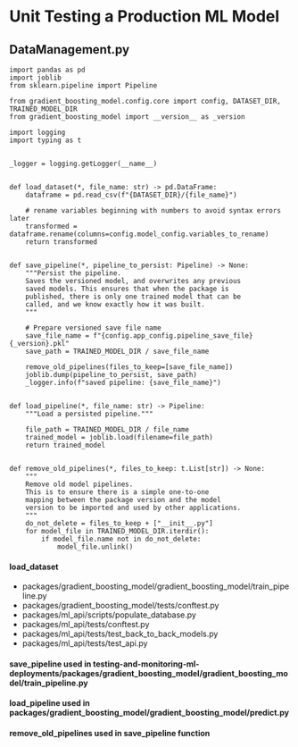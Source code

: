  # Unit Testing a Production ML Model

## DataManagement.py
```
import pandas as pd
import joblib
from sklearn.pipeline import Pipeline

from gradient_boosting_model.config.core import config, DATASET_DIR, TRAINED_MODEL_DIR
from gradient_boosting_model import __version__ as _version

import logging
import typing as t


_logger = logging.getLogger(__name__)


def load_dataset(*, file_name: str) -> pd.DataFrame:
    dataframe = pd.read_csv(f"{DATASET_DIR}/{file_name}")

    # rename variables beginning with numbers to avoid syntax errors later
    transformed = dataframe.rename(columns=config.model_config.variables_to_rename)
    return transformed


def save_pipeline(*, pipeline_to_persist: Pipeline) -> None:
    """Persist the pipeline.
    Saves the versioned model, and overwrites any previous
    saved models. This ensures that when the package is
    published, there is only one trained model that can be
    called, and we know exactly how it was built.
    """

    # Prepare versioned save file name
    save_file_name = f"{config.app_config.pipeline_save_file}{_version}.pkl"
    save_path = TRAINED_MODEL_DIR / save_file_name

    remove_old_pipelines(files_to_keep=[save_file_name])
    joblib.dump(pipeline_to_persist, save_path)
    _logger.info(f"saved pipeline: {save_file_name}")


def load_pipeline(*, file_name: str) -> Pipeline:
    """Load a persisted pipeline."""

    file_path = TRAINED_MODEL_DIR / file_name
    trained_model = joblib.load(filename=file_path)
    return trained_model


def remove_old_pipelines(*, files_to_keep: t.List[str]) -> None:
    """
    Remove old model pipelines.
    This is to ensure there is a simple one-to-one
    mapping between the package version and the model
    version to be imported and used by other applications.
    """
    do_not_delete = files_to_keep + ["__init__.py"]
    for model_file in TRAINED_MODEL_DIR.iterdir():
        if model_file.name not in do_not_delete:
            model_file.unlink()
 ```
 #### load_dataset
- packages/gradient_boosting_model/gradient_boosting_model/train_pipeline.py
- packages/gradient_boosting_model/tests/conftest.py
- packages/ml_api/scripts/populate_database.py
- packages/ml_api/tests/conftest.py
- packages/ml_api/tests/test_back_to_back_models.py
- packages/ml_api/tests/test_api.py
 #### save_pipeline used in testing-and-monitoring-ml-deployments/packages/gradient_boosting_model/gradient_boosting_model/train_pipeline.py 
 #### load_pipeline used in packages/gradient_boosting_model/gradient_boosting_model/predict.py
 #### remove_old_pipelines used in save_pipeline function



